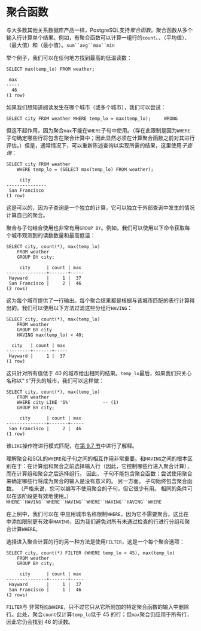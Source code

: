 # 聚合函数

与大多数其他关系数据库产品一样，PostgreSQL支持*聚合函数*。聚合函数从多个输入行计算单个结果。例如，有聚合函数可以计算一组行的`count`、、（平均值）、（最大值）和（最小值）。`sum``avg``max``min`

举个例子，我们可以在任何地方找到最高的低温读数：

```postgresql
SELECT max(temp_lo) FROM weather;
```

```postgresql
 max
-----
  46
(1 row)
```

如果我们想知道阅读发生在哪个城市（或多个城市），我们可以尝试：

```postgresql
SELECT city FROM weather WHERE temp_lo = max(temp_lo);     WRONG
```

但这不起作用，因为聚合`max`不能在`WHERE`子句中使用。（存在此限制是因为`WHERE`子句确定哪些行将包含在聚合计算中；因此显然必须在计算聚合函数之前对其进行评估。）但是，通常情况下，可以重新陈述查询以实现所需的结果，这里使用*子查询*：

```postgresql
SELECT city FROM weather
    WHERE temp_lo = (SELECT max(temp_lo) FROM weather);
```

```postgresql
     city
---------------
 San Francisco
(1 row)
```

这是可以的，因为子查询是一个独立的计算，它可以独立于外部查询中发生的情况计算自己的聚合。

聚合与子句结合使用也非常有用`GROUP BY`。例如，我们可以使用以下命令获取每个城市观测到的读数数量和最高低温：

```postgresql
SELECT city, count(*), max(temp_lo)
    FROM weather
    GROUP BY city;
```

```postgresql
     city      | count | max
---------------+-------+-----
 Hayward       |     1 |  37
 San Francisco |     2 |  46
(2 rows)
```

这为每个城市提供了一行输出。每个聚合结果都是根据与该城市匹配的表行计算得出的。我们可以使用以下方法过滤这些分组行`HAVING`：

```postgresql
SELECT city, count(*), max(temp_lo)
    FROM weather
    GROUP BY city
    HAVING max(temp_lo) < 40;
```

```postgresql
  city   | count | max
---------+-------+-----
 Hayward |     1 |  37
(1 row)
```

这只针对所有值低于 40 的城市给出相同的结果。`temp_lo`最后，如果我们只关心名称以“ `S`”开头的城市，我们可以这样做：

```postgresql
SELECT city, count(*), max(temp_lo)
    FROM weather
    WHERE city LIKE 'S%'            -- (1)
    GROUP BY city;
```

```postgresql
     city      | count | max
---------------+-------+-----
 San Francisco |     2 |  46
(1 row)
```

该`LIKE`操作符进行模式匹配，在[第 9.7 节](https://www.postgresql.org/docs/16/functions-matching.html)中进行了解释。

理解聚合和SQL的`WHERE`和子句之间的相互作用非常重要。和`HAVING`之间的根本区别在于：在计算组和聚合之前选择输入行（因此，它控制哪些行进入聚合计算），而在计算组和聚合之后选择组行。 因此， 子句不能包含聚合函数；尝试使用聚合来确定哪些行将成为聚合的输入是没有意义的。 另一方面， 子句始终包含聚合函数。 （严格来说，您可以编写不使用聚合的子句，但它很少有用。 相同的条件可以在该阶段更有效地使用。）`WHERE``HAVING``WHERE``HAVING``WHERE``HAVING``HAVING``WHERE`

在上例中，我们可以在 中应用城市名称限制`WHERE`，因为它不需要聚合。这比在 中添加限制更有效率`HAVING`，因为我们避免对所有未通过检查的行进行分组和聚合计算`WHERE`。

选择进入聚合计算的行的另一种方法是使用`FILTER`，这是一个每个聚合选项：

```postgresql
SELECT city, count(*) FILTER (WHERE temp_lo < 45), max(temp_lo)
    FROM weather
    GROUP BY city;
```

```postgresql
     city      | count | max
---------------+-------+-----
 Hayward       |     1 |  37
 San Francisco |     1 |  46
(2 rows)
```

`FILTER`与 非常相似`WHERE`，只不过它只从它所附加的特定聚合函数的输入中删除行。此处，聚合`count`仅计算`temp_lo`低于 45 的行；但`max`聚合仍应用于所有行，因此它仍会找到 46 的读数。